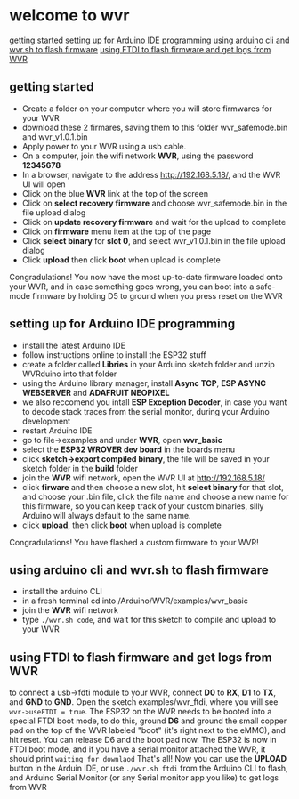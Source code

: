 # welcome to wvr

[getting started](#-getting-started)
[setting up for Arduino IDE programming](#-setting-up-for-Arduino-IDE-programming)
[using arduino cli and wvr.sh to flash firmware](#-using-arduino-cli-and-wvr.sh–to-flash-firmware)
[using FTDI to flash firmware and get logs from WVR](#-using-FTDI-to-flash-firmware-and-get-logs–from-WVR)

## getting started
* Create a folder on your computer where you will store firmwares for your WVR
* download these 2 firmares, saving them to this folder wvr_safemode.bin and wvr_v1.0.1.bin
* Apply power to your WVR using a usb cable.
* On a computer, join the wifi network **WVR**, using the password **12345678**
* In a browser, navigate to the address http://192.168.5.18/, and the WVR UI will open
* Click on the blue **WVR** link at the top of the screen
* Click on **select recovery firmware** and choose wvr_safemode.bin in the file upload dialog
* Click on **update recovery firmware** and wait for the upload to complete
* Click on **firmware** menu item at the top of the page
* Click **select binary** for **slot 0**, and select wvr_v1.0.1.bin in the file upload dialog
* Click **upload** then click **boot** when upload is complete

Congradulations! You now have the most up-to-date firmware loaded onto your WVR, and in case something goes wrong, you can boot into a safe-mode firmware by holding D5 to ground when you press reset on the WVR

## setting up for Arduino IDE programming
* install the latest Arduino IDE
* follow instructions online to install the ESP32 stuff
* create a folder called **Libries** in your Arduino sketch folder and unzip WVRduino into that folder
* using the Arduino library manager, install **Async TCP**, **ESP ASYNC WEBSERVER** and **ADAFRUIT NEOPIXEL**
* we also reccomend you intall **ESP Exception Decoder**, in case you want to decode stack traces from the serial monitor, during your Arduino development
* restart Arduino IDE
* go to file->examples and under **WVR**, open **wvr_basic**
* select the **ESP32 WROVER dev board** in the boards menu
* click **sketch->export compiled binary**, the file will be saved in your sketch folder in the **build** folder
* join the **WVR** wifi network, open the WVR UI at http://192.168.5.18/
* click **firware** and then choose a new slot, hit **select binary** for that slot, and choose your .bin file, click the file name and choose a new name for this firmware, so you can keep track of your custom binaries, silly Arduino will always default to the same name.
* click **upload**, then click **boot** when upload is complete

Congradulations! You have flashed a custom firmware to your WVR!

## using arduino cli and wvr.sh to flash firmware ##
* install the arduino CLI
* in a fresh terminal cd into /Arduino/WVR/examples/wvr_basic
* join the **WVR** wifi network
* type ```./wvr.sh code```, and wait for this sketch to compile and upload to your WVR

## using FTDI to flash firmware and get logs from WVR ##
to connect a usb->fdti module to your WVR, connect **D0** to **RX**, **D1** to **TX**, and **GND** to **GND**. Open the sketch examples/wvr_ftdi, where you will see ```wvr->useFTDI = true```. The ESP32 on the WVR needs to be booted into a special FTDI boot mode, to do this, ground **D6** and ground the small copper pad on the top of the WVR labeled "boot" (it's right next to the eMMC), and hit reset. You can release D6 and the boot pad now. The ESP32 is now in FTDI boot mode, and if you have a serial monitor attached the WVR, it should print ```waiting for downlaod``` That's all! Now you can use the **UPLOAD** button in the Arduin IDE, or use ```./wvr.sh ftdi``` from the Arduino CLI to flash, and Arduino Serial Monitor (or any Serial monitor app you like) to get logs from WVR
